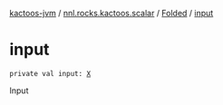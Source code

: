 [kactoos-jvm](../../index.md) / [nnl.rocks.kactoos.scalar](../index.md) / [Folded](index.md) / [input](./input.md)

# input

`private val input: `[`X`](index.md#X)

Input

